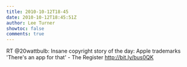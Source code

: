 ```yaml
---
title: 2010-10-12T18-45
date: 2010-10-12T18:45:51Z
author: Lee Turner
showtoc: false
comments: true
---
```


RT @20wattbulb: Insane copyright story of the day: Apple trademarks 'There's an app for that' - The Register http://bit.ly/bus0QK

